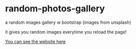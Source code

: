 # random-photos-gallery

 a random images gallery w bootstrap (images from unsplash)
 
 it gives you random images everytime you reload the page!

 [You can see the website here](https://basilesque.github.io/random-photos-gallery/)


